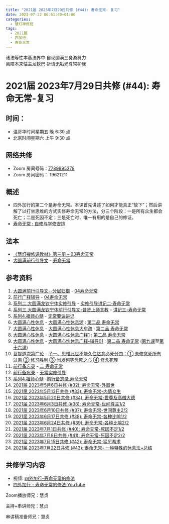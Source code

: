 ```yaml
---
title: "2021届 2023年7月29日共修 (#44): 寿命无常- 复习"
date: 2023-07-22 06:51:40+01:00
categories:
  - 慧灯禅修班
tags:
  - 2021届
  - 四加行
  - 寿命无常
---
```

<!--StartFragment-->

诸法等性本基法界中 自现圆满三身游舞力\
离障本来怙主龙钦巴 祈请无垢光尊常护我

# 2021届 2023年7月29日共修 (#44): 寿命无常-复习

<!--EndFragment-->

## 时间：

* 温哥华时间星期五 晚 6:30 点
* 北京时间星期六 上午 9:30 点

## 网络共修

* Zoom 房间号码：[7789995278](https://us02web.zoom.us/j/7789995278?pwd=VjZmbWJFY2k2K0E5RVB2cTNIQmhqUT09)
* Zoom 房间密码： 19621211

## 概述

* 四外加行的第二个是寿命无常。本课首先讲述了如何才能真正“放下”；然后讲解了以打坐思维的方式实修寿命无常的方法，分三个阶段：一是所有众生都会死亡；二是死因不定；三是死亡时，唯一有用的是自己的修证。
* [寿命无常 : 自修与学修安排](https://fohuifayu.com/index.php/huideng-jiangtang/chanxiuke/zen-03/8653-zen03-smwc?title=)

## 法本

* [《慧灯禅修课教材》第三册 – 03寿命无常](https://huidengchanxiu.net/books/b3/3-03) 
* [大圆满前行引导文](https://huidengchanxiu.net/books/dymqx) - [寿命无常](https://huidengchanxiu.net/books/dymqx#%E4%BA%8C%E5%AF%BF%E5%91%BD%E6%97%A0%E5%B8%B8)

## 参考资料

1. [大圆满前行引导文--分层归摄](https://huidengchanxiu.net/refs/qxgs/dymqx-fcgs) - [04寿命无常](https://huidengchanxiu.net/refs/qxgs/qxgs-04wc)
2. [前行广释辅导](https://huidengchanxiu.net/refs/fudao) - [04寿命无常](https://huidengchanxiu.net/refs/qxgs/fudao/qxgsfd-04wc)
3. [系列二.大圆满龙钦宁体实修引导](https://huidengchanxiu.net/refs/s2) - [实修引导讲记二·寿命无常](https://huidengchanxiu.net/refs/xmfw/s2/s2-sxyd2-smwc)
4. [系列三.大圆满龙钦宁体前行引导文-普贤上师言教](https://huidengchanxiu.net/refs/s3) - [讲记三-寿命无常](https://huidengchanxiu.net/refs/xmfw/s3/s3-ydw3-smwc)
5. [系列4.祖师心髓](https://huidengchanxiu.net/refs/s4) - [无常要诀讲记](https://huidengchanxiu.net/refs/xmfw/s4/s4-zsxs7-wcyj/)
6. [大圆满心性休息](https://huidengchanxiu.net/refs/dymxxxx) - [大圆满心性休息颂](https://huidengchanxiu.net/refs/dymxxxx/dymxxxx) : [第二品 寿命无常](https://huidengchanxiu.net/refs/dymxxxx/dymxxxx#%E7%AC%AC%E4%BA%8C%E5%93%81%E5%AF%BF%E5%91%BD%E6%97%A0%E5%B8%B8)
7. [大圆满心性休息](https://huidengchanxiu.net/refs/dymxxxx) - [大圆满心性休息大车疏](https://huidengchanxiu.net/refs/dymxxxx/dymxxxx-dcs) : [第二品 寿命无常](https://huidengchanxiu.net/refs/dymxxxx/dymxxxx-dcs#%E7%AC%AC%E4%BA%8C%E5%93%81-%E5%AF%BF%E5%91%BD%E6%97%A0%E5%B8%B8)
8. [大圆满心性休息](https://huidengchanxiu.net/refs/dymxxxx) - [大圆满心性休息广释1](https://huidengchanxiu.net/refs/dymxxxx/dymxxxx-gs1) : [第二品 寿命无常](https://huidengchanxiu.net/refs/dymxxxx/dymxxxx-gs1#%E7%AC%AC%E4%BA%8C%E5%93%81-%E5%AF%BF%E5%91%BD%E6%97%A0%E5%B8%B8)
9. [大圆满心性休息](https://huidengchanxiu.net/refs/dymxxxx) - [大圆满心性休息广释-辅导01](https://huidengchanxiu.net/refs/dymxxxx/fudao/fd-01) : [第二品 寿命无常](https://huidengchanxiu.net/refs/dymxxxx/fudao/fd-01#%E7%AC%AC%E4%BA%8C%E5%93%81%E5%AF%BF%E5%91%BD%E6%97%A0%E5%B8%B8) ([第九课](https://huidengchanxiu.net/refs/dymxxxx/fudao/fd-01#%E7%AC%AC%E4%B9%9D%E8%AF%BE)至[第十六课](https://huidengchanxiu.net/refs/dymxxxx/fudao/fd-02#%E7%AC%AC%E5%8D%81%E5%85%AD%E8%AF%BE))
10. [菩提道次第广论](https://huidengchanxiu.net/refs/gl) - [子一、思惟此世不能久住忆念必死分四：① 未修念死所有过患 ② 修习胜利 ③ 当发何等念死之心 ④ 修念死理](https://huidengchanxiu.net/refs/ptdcdgl/2#%E5%AD%90%E4%B8%80%E6%80%9D%E6%83%9F%E6%AD%A4%E4%B8%96%E4%B8%8D%E8%83%BD%E4%B9%85%E4%BD%8F%E5%BF%86%E5%BF%B5%E5%BF%85%E6%AD%BB%E5%88%86%E5%9B%9B-%E6%9C%AA%E4%BF%AE%E5%BF%B5%E6%AD%BB%E6%89%80%E6%9C%89%E8%BF%87%E6%82%A3--%E4%BF%AE%E4%B9%A0%E8%83%9C%E5%88%A9--%E5%BD%93%E5%8F%91%E4%BD%95%E7%AD%89%E5%BF%B5%E6%AD%BB%E4%B9%8B%E5%BF%83--%E4%BF%AE%E5%BF%B5%E6%AD%BB%E7%90%86)
11. [前行备忘录](https://huidengchanxiu.net/refs/qxbwl/) - [](https://huidengchanxiu.net/refs/qxbwl/qxxl4-02wc)[二 寿命无常](https://huidengchanxiu.net/refs/qxbwl/#%E4%BA%8C-%E5%AF%BF%E5%91%BD%E6%97%A0%E5%B8%B8)
12. [前行备忘录](https://huidengchanxiu.net/refs/qxbwl/) - [无常实修引导](https://huidengchanxiu.net/refs/qxbwl/qxxl4-02wc)
13. [系列4.祖师心髓](https://huidengchanxiu.net/refs/s4) -[前行备忘录.寿命无常](https://huidengchanxiu.net/refs/xmfw/s4/s4-zsxs8-qxbwl-smwc)
14. [2021届 2023年5月6日共修 (#32): 寿命无常-外器世](https://www.huidengvan.com/posts/2023-05-01-2021%E5%B1%8A-2023%E5%B9%B45%E6%9C%886%E6%97%A5%E5%85%B1%E4%BF%AE-32-%E4%BA%BA%E8%BA%AB%E9%9A%BE%E5%BE%97-%E5%A4%96%E5%99%A8%E4%B8%96%E7%95%8C/)
15. [2021届 2023年5月13日共修 (#33): 寿命无常-内情众生](https://www.huidengvan.com/posts/2023-05-06-2021%E5%B1%8A-2023%E5%B9%B45%E6%9C%8813%E6%97%A5%E5%85%B1%E4%BF%AE-33-%E5%AF%BF%E5%91%BD%E6%97%A0%E5%B8%B8-%E5%86%85%E6%83%85%E4%BC%97%E7%94%9F/)
16. [2021届 2023年5月20日共修 (#34): 寿命无常-世尊及高僧大德](https://www.huidengvan.com/posts/2023-05-18-2021%E5%B1%8A-2023%E5%B9%B45%E6%9C%8820%E6%97%A5%E5%85%B1%E4%BF%AE-34-%E5%AF%BF%E5%91%BD%E6%97%A0%E5%B8%B8-%E4%B8%96%E5%B0%8A%E5%8F%8A%E9%AB%98%E5%83%A7%E5%A4%A7%E5%BE%B7/)
17. [2021届 2023年6月3日共修 (#36): 寿命无常-世间尊主1/2](https://www.huidengvan.com/posts/2023-05-22-2021%E5%B1%8A-2023%E5%B9%B45%E6%9C%8827%E6%97%A5%E5%85%B1%E4%BF%AE-35-%E5%AF%BF%E5%91%BD%E6%97%A0%E5%B8%B8-%E4%B8%96%E9%97%B4%E5%B0%8A%E4%B8%BB1-2/)
18. [2021届 2023年6月10日共修 (#37): 寿命无常-世间尊主2/2](https://www.huidengvan.com/posts/2023-06-05-2021%E5%B1%8A-2023%E5%B9%B46%E6%9C%8810%E6%97%A5%E5%85%B1%E4%BF%AE-37-%E5%AF%BF%E5%91%BD%E6%97%A0%E5%B8%B8-%E4%B8%96%E9%97%B4%E5%B0%8A%E4%B8%BB2-2/)
19. [2021届 2023年6月17日共修 (#38): 寿命无常-各种比喻1/2](https://www.huidengvan.com/posts/2023-06-14-2021%E5%B1%8A-2023%E5%B9%B46%E6%9C%8817%E6%97%A5%E5%85%B1%E4%BF%AE-38-%E5%AF%BF%E5%91%BD%E6%97%A0%E5%B8%B8-%E5%90%84%E7%A7%8D%E6%AF%94%E5%96%BB1-2/)
20. [2021届 2023年6月24日共修 (#39): 寿命无常-各种比喻2/2](https://www.huidengvan.com/posts/2023-06-17-2021%E5%B1%8A-2023%E5%B9%B46%E6%9C%8824%E6%97%A5%E5%85%B1%E4%BF%AE-39-%E5%AF%BF%E5%91%BD%E6%97%A0%E5%B8%B8-%E5%90%84%E7%A7%8D%E6%AF%94%E5%96%BB2-2/)
21. [2021届 2023年7月1日共修 (#40): 寿命无常-死因不定1/2](https://www.huidengvan.com/posts/2023-06-26-2021%E5%B1%8A-2023%E5%B9%B47%E6%9C%881%E6%97%A5%E5%85%B1%E4%BF%AE-40-%E5%AF%BF%E5%91%BD%E6%97%A0%E5%B8%B8-%E6%AD%BB%E5%9B%A0%E4%B8%8D%E5%AE%9A1-2/)
22. [2021届 2023年7月8日共修 (#41): 寿命无常-死因不定2/2](https://www.huidengvan.com/posts/2023-07-01-2021%E5%B1%8A-2023%E5%B9%B47%E6%9C%888%E6%97%A5%E5%85%B1%E4%BF%AE-41-%E5%AF%BF%E5%91%BD%E6%97%A0%E5%B8%B8-%E6%AD%BB%E5%9B%A0%E4%B8%8D%E5%AE%9A2-2/)
23. [2021届 2023年7月15日共修 (#42): 寿命无常-猛厉希求](https://www.huidengvan.com/posts/2023-07-01-2021%E5%B1%8A-2023%E5%B9%B47%E6%9C%8815%E6%97%A5%E5%85%B1%E4%BF%AE-42-%E5%AF%BF%E5%91%BD%E6%97%A0%E5%B8%B8-%E7%8C%9B%E5%8E%89%E5%B8%8C%E6%B1%82/)
24. [2021届 2023年7月22日共修 (#43): 寿命无常- 一种特殊的休息法+总结](https://www.huidengvan.com/posts/2023-07-18-2021%E5%B1%8A-2023%E5%B9%B47%E6%9C%8822%E6%97%A5%E5%85%B1%E4%BF%AE-43-%E5%AF%BF%E5%91%BD%E6%97%A0%E5%B8%B8-%E4%B8%80%E7%A7%8D%E7%89%B9%E6%AE%8A%E7%9A%84%E4%BC%91%E6%81%AF%E6%B3%95-%E6%80%BB%E7%BB%93/)



## **共修学习内容**

* 视频: [](https://fohuifayu.com/index.php/huideng-jiangtang/fofa-jianxiu/chuli-xin/670-l11033)[四外加行-寿命无常的修法](https://fohuifayu.com/index.php/huideng-jiangtang/fofa-jianxiu/chuli-xin/670-l11033?title=)
* [四外加行 - 寿命无常的修法 YouTube](https://www.youtube.com/watch?v=r0F-QAjNavE)



Zoom播放师兄：慧贞

主持+串讲师兄：慧贞

串讲稿准备师兄：慧贞

<!--EndFragment-->